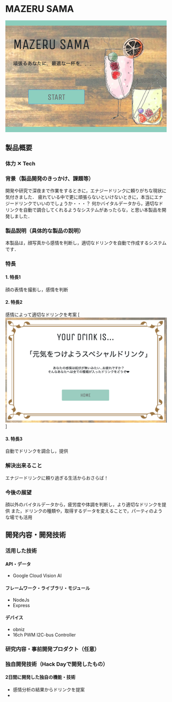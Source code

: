 # MAZERU SAMA

[![Product Name](mazerusama.png)](https://www.youtube.com/watch?v=G5rULR53uMk)

## 製品概要
### 体力 ✕ Tech

### 背景（製品開発のきっかけ、課題等）
開発や研究で深夜まで作業をするときに，エナジードリンクに頼りがちな現状に気付きました．
疲れている中で更に頑張らないといけないときに，本当にエナジードリンクでいいのでしょうか・・・？
何かバイタルデータから，適切なドリンクを自動で調合してくれるようなシステムがあったらな，と思い本製品を開発しました．

### 製品説明（具体的な製品の説明）
本製品は，顔写真から感情を判断し，適切なドリンクを自動で作成するシステムです．

### 特長

#### 1. 特長1
顔の表情を撮影し，感情を判断

#### 2. 特長2
感情によって適切なドリンクを考案
[![Product Name](ui2.png)]
#### 3. 特長3
自動でドリンクを調合し，提供
### 解決出来ること
エナジードリンクに頼り過ぎる生活からおさらば！

### 今後の展望
顔以外のバイタルデータから，疲労度や体調を判断し，より適切なドリンクを提供
また，ドリンクの種類や，取得するデータを変えることで，パーティのような場でも活用


## 開発内容・開発技術
### 活用した技術
#### API・データ
* Google Cloud Vision AI

#### フレームワーク・ライブラリ・モジュール
* NodeJs
* Express

#### デバイス
* obniz
* 16ch PWM I2C-bus Controller

### 研究内容・事前開発プロダクト（任意）


### 独自開発技術（Hack Dayで開発したもの）

#### 2日間に開発した独自の機能・技術
* 感情分析の結果からドリンクを提案
* 
